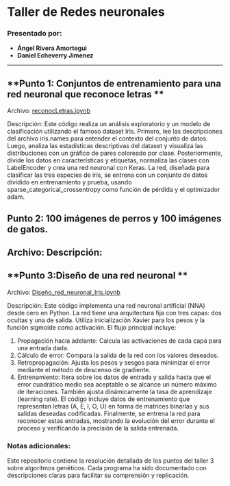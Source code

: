 # Taller de Redes neuronales

### Presentado por:
- **Ángel Rivera Amortegui**
- **Daniel Echeverry Jimenez**

---
## **Punto 1: Conjuntos de entrenamiento para una red neuronal que reconoce letras **
Archivo: [reconocLetras.ipynb](./reconocLetras.ipynb)

Descripción:  Este código realiza un análisis exploratorio y un modelo de clasificación utilizando el famoso dataset Iris. Primero, lee las descripciones del archivo iris.names para entender el contexto del conjunto de datos. Luego, analiza las estadísticas descriptivas del dataset y visualiza las distribuciones con un gráfico de pares coloreado por clase. Posteriormente, divide los datos en características y etiquetas, normaliza las clases con LabelEncoder y crea una red neuronal con Keras. La red, diseñada para clasificar las tres especies de iris, se entrena con un conjunto de datos dividido en entrenamiento y prueba, usando sparse_categorical_crossentropy como función de pérdida y el optimizador adam.

## **Punto 2: 100 imágenes de perros y 100 imágenes de gatos.**
Archivo:
Descripción: 
---


## **Punto 3:Diseño de una red neuronal **
Archivo: [Diseño_red_neuronal_Iris.ipynb](./Diseño_red_neuronal_Iris.ipynb)

Descripción: Este código implementa una red neuronal artificial (NNA) desde cero en Python. La red tiene una arquitectura fija con tres capas: dos ocultas y una de salida. Utiliza inicialización Xavier para los pesos y la función sigmoide como activación. El flujo principal incluye:
1. Propagación hacia adelante: Calcula las activaciones de cada capa para una entrada dada.
2. Cálculo de error: Compara la salida de la red con los valores deseados.
3. Retropropagación: Ajusta los pesos y sesgos para minimizar el error mediante el método de descenso de gradiente.
4. Entrenamiento: Itera sobre los datos de entrada y salida hasta que el error cuadrático medio sea aceptable o se alcance un número máximo de iteraciones. También ajusta dinámicamente la tasa de aprendizaje (learning rate).
El código incluye datos de entrenamiento que representan letras (A, E, I, O, U) en forma de matrices binarias y sus salidas deseadas codificadas. Finalmente, se entrena la red para reconocer estas entradas, mostrando la evolución del error durante el proceso y verificando la precisión de la salida entrenada.

### Notas adicionales:
Este repositorio contiene la resolución detallada de los puntos del taller 3 sobre algoritmos genéticos. Cada programa ha sido documentado con descripciones claras para facilitar su comprensión y replicación.

